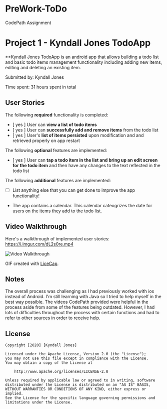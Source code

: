 # PreWork-ToDo
CodePath Assignment

# Project 1 - Kyndall Jones TodoApp

**Kyndall Jones TodoApp is an android app that allows building a todo list and basic todo items management functionality including adding new items, editing and deleting an existing item.

Submitted by: Kyndall Jones

Time spent: 31 hours spent in total

## User Stories

The following **required** functionality is completed:

* [ yes ] User can **view a list of todo items**
* [ yes ] User can **successfully add and remove items** from the todo list
* [ yes ] User's **list of items persisted** upon modification and and retrieved properly on app restart

The following **optional** features are implemented:

* [ yes ] User can **tap a todo item in the list and bring up an edit screen for the todo item** and then have any changes to the text reflected in the todo list

The following **additional** features are implemented:

* [ ] List anything else that you can get done to improve the app functionality!

- The app contains a calendar. This calendar cateogrizes the date for users on the items they add to the todo list.

## Video Walkthrough

Here's a walkthrough of implemented user stories: 
https://i.imgur.com/dL2s0re.mp4

<img src='http://i.imgur.com/link/to/your/gif/file.gif' title='Video Walkthrough' width='' alt='Video Walkthrough' />

GIF created with [LiceCap](http://www.cockos.com/licecap/).

## Notes

The overall process was challenging as I had previously worked with ios instead of Android. I'm still learning with Java so I tried to help myself in the best way possible. The videos CodePath provided were helpful in the process aside from some of the features being outdated. However, I had lots of difficulties throughout the process with certain functions and had to refer to other sources in order to receive help.

## License

    Copyright [2020] [Kyndall Jones]

    Licensed under the Apache License, Version 2.0 (the "License");
    you may not use this file except in compliance with the License.
    You may obtain a copy of the License at

        http://www.apache.org/licenses/LICENSE-2.0

    Unless required by applicable law or agreed to in writing, software
    distributed under the License is distributed on an "AS IS" BASIS,
    WITHOUT WARRANTIES OR CONDITIONS OF ANY KIND, either express or implied.
    See the License for the specific language governing permissions and
    limitations under the License.
